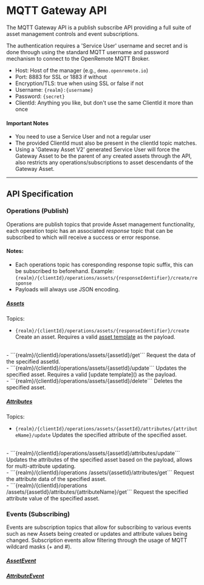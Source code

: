 # MQTT Gateway API
The MQTT Gateway API is a publish subscribe API providing a full suite of asset management controls and event subscriptions. 

The authentication requires a 'Service User' username and secret and is done through using the standard MQTT username and password mechanism to connect to the OpenRemote MQTT Broker.
- Host: Host of the manager (e.g., ```demo.openremote.io```)
- Port: 8883 for SSL or 1883 if without
- Encryption/TLS: true when using SSL or false if not
- Username: ```{realm}:{username}```
- Password: ```{secret}```
- ClientId: Anything you like, but don't use the same ClientId it more than once

#### Important Notes
- You need to use a Service User and not a regular user
- The provided ClientId must also be present in the clientId topic matches.
- Using a 'Gateway Asset V2' generated Service User will force the Gateway Asset to be the parent of any created assets through the API, also restricts any operations/subscriptions to asset descendants of the Gateway Asset.

***
## API Specification

### Operations (Publish)
Operations are publish topics that provide Asset management functionality, each operation topic has an associated *response* topic that can be subscribed to which will receive a success or error response.

#### Notes:
- Each operations topic has coresponding response topic suffix, this can be subscribed to beforehand. 
Example:```{realm}/{clientId}/operations/assets/{responseIdentifier}/create/response```
- Payloads will always use JSON encoding.


##### [Assets]()
Topics:

- ```{realm}/{clientId}/operations/assets/{responseIdentifier}/create``` 
Create an asset. Requires a valid [asset template]() as the payload.
<br />
- ```{realm}/{clientId}/operations/assets/{assetId}/get```
Request the data of the specified assetId. 
<br />
- ```{realm}/{clientId}/operations/assets/{assetId}/update```
Updates the specified asset. Requires a valid [update template]() as the payload.
<br />
- ```{realm}/{clientId}/operations/assets/{assetId}/delete```
Deletes the specified asset.



##### [Attributes]()
Topics:

- ```{realm}/{clientId}/operations/assets/{assetId}/attributes/{attributeName}/update``` 
Updates the specified attribute of the specified asset. 
<br />
- ```{realm}/{clientId}/operations/assets/{assetId}/attributes/update```
Updates the attributes of the specified asset based on the payload, allows for multi-attribute updating.
<br />
- ```{realm}/{clientId}/operations /assets/{assetId}/attributes/get```
Request the attribute data of the specified asset.
<br />
- ```{realm}/{clientId}/operations /assets/{assetId}/attributes/{attributeName}/get```
Request the specified attribute value of the specified asset.








### Events (Subscribing)
Events are subscription topics that allow for subscribing to various events such as new Assets being created or updates and attribute values being changed. Subscription events allow filtering through the usage of MQTT wildcard masks (+ and #).

##### [AssetEvent](https://github.com/openremote/openremote/blob/master/model/src/main/java/org/openremote/model/asset/AssetEvent.java)


##### [AttributeEvent](https://github.com/openremote/openremote/blob/master/model/src/main/java/org/openremote/model/attribute/AttributeEvent.java)
